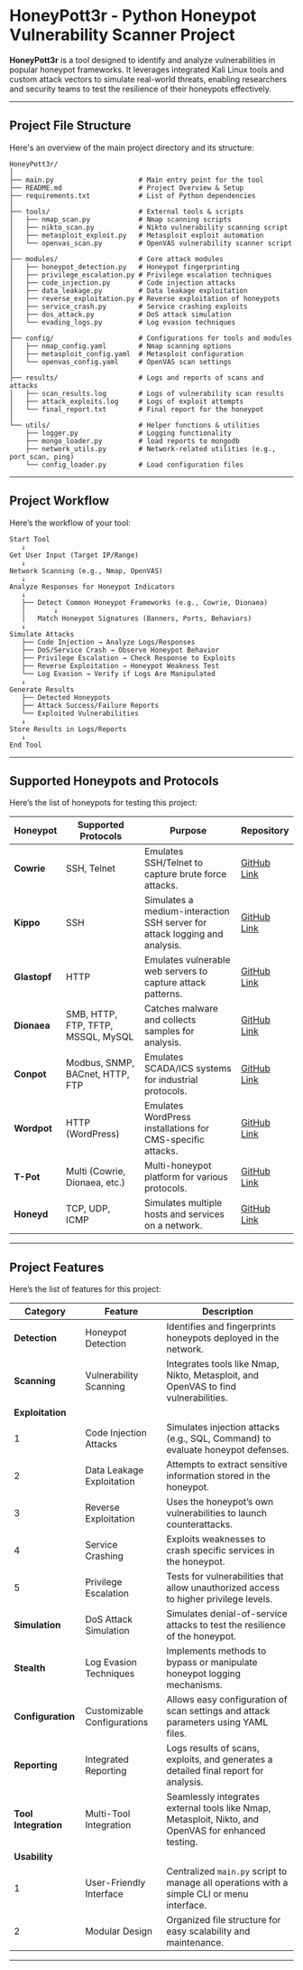 # HoneyPott3r - Python Honeypot Vulnerability Scanner Project
**HoneyPott3r** is a tool designed to identify and analyze vulnerabilities in popular honeypot frameworks. It leverages integrated Kali Linux tools and custom attack vectors to simulate real-world threats, enabling researchers and security teams to test the resilience of their honeypots effectively.

---

## Project File Structure
Here's an overview of the main project directory and its structure:
```
HoneyPott3r/
│
├── main.py                     # Main entry point for the tool
├── README.md                   # Project Overview & Setup
├── requirements.txt            # List of Python dependencies
│
├── tools/                      # External tools & scripts
│   ├── nmap_scan.py            # Nmap scanning scripts
│   ├── nikto_scan.py           # Nikto vulnerability scanning script
│   ├── metasploit_exploit.py   # Metasploit exploit automation
│   └── openvas_scan.py         # OpenVAS vulnerability scanner script
│
├── modules/                    # Core attack modules
│   ├── honeypot_detection.py   # Honeypot fingerprinting
│   ├── privilege_escalation.py # Privilege escalation techniques
│   ├── code_injection.py       # Code injection attacks
│   ├── data_leakage.py         # Data leakage exploitation
│   ├── reverse_exploitation.py # Reverse exploitation of honeypots
│   ├── service_crash.py        # Service crashing exploits
│   ├── dos_attack.py           # DoS attack simulation
│   └── evading_logs.py         # Log evasion techniques
│
├── config/                     # Configurations for tools and modules
│   ├── nmap_config.yaml        # Nmap scanning options
│   ├── metasploit_config.yaml  # Metasploit configuration
│   └── openvas_config.yaml     # OpenVAS scan settings
│
├── results/                    # Logs and reports of scans and attacks
│   ├── scan_results.log        # Logs of vulnerability scan results
│   ├── attack_exploits.log     # Logs of exploit attempts
│   └── final_report.txt        # Final report for the honeypot
│
└── utils/                      # Helper functions & utilities
    ├── logger.py               # Logging functionality
    ├── mongo_loader.py         # load reports to mongodb
    ├── network_utils.py        # Network-related utilities (e.g., port scan, ping)
    └── config_loader.py        # Load configuration files
```
---

## Project Workflow
Here’s the workflow of your tool:
```
Start Tool
   ↓
Get User Input (Target IP/Range)
   ↓
Network Scanning (e.g., Nmap, OpenVAS)
   ↓
Analyze Responses for Honeypot Indicators
   ↓
   ├── Detect Common Honeypot Frameworks (e.g., Cowrie, Dionaea)
   │       ↓
   │   Match Honeypot Signatures (Banners, Ports, Behaviors)
   ↓
Simulate Attacks
   ├── Code Injection → Analyze Logs/Responses
   ├── DoS/Service Crash → Observe Honeypot Behavior
   ├── Privilege Escalation → Check Response to Exploits
   ├── Reverse Exploitation → Honeypot Weakness Test
   └── Log Evasion → Verify if Logs Are Manipulated
   ↓
Generate Results
   ├── Detected Honeypots
   ├── Attack Success/Failure Reports
   └── Exploited Vulnerabilities
   ↓
Store Results in Logs/Reports
   ↓
End Tool
```
---

## Supported Honeypots and Protocols
Here’s the list of honeypots for testing this project:

| **Honeypot**  | **Supported Protocols**            | **Purpose**                                                                | **Repository**                                            |
|---------------|------------------------------------|----------------------------------------------------------------------------|-----------------------------------------------------------|
| **Cowrie**    | SSH, Telnet                        | Emulates SSH/Telnet to capture brute force attacks.                        | [GitHub Link](https://github.com/cowrie/cowrie)           |
| **Kippo**     | SSH                                | Simulates a medium-interaction SSH server for attack logging and analysis. | [GitHub Link](https://github.com/desaster/kippo)          |
| **Glastopf**  | HTTP                               | Emulates vulnerable web servers to capture attack patterns.                | [GitHub Link](https://github.com/mushorg/glastopf)        |
| **Dionaea**   | SMB, HTTP, FTP, TFTP, MSSQL, MySQL | Catches malware and collects samples for analysis.                         | [GitHub Link](https://github.com/DinoTools/dionaea)       |
| **Conpot**    | Modbus, SNMP, BACnet, HTTP, FTP    | Emulates SCADA/ICS systems for industrial protocols.                       | [GitHub Link](https://github.com/mushorg/conpot)          |
| **Wordpot**   | HTTP (WordPress)                   | Emulates WordPress installations for CMS-specific attacks.                 | [GitHub Link](https://github.com/gbrindisi/wordpot)       |
| **T-Pot**     | Multi (Cowrie, Dionaea, etc.)      | Multi-honeypot platform for various protocols.                             | [GitHub Link](https://github.com/telekom-security/tpotce) |
| **Honeyd**    | TCP, UDP, ICMP                     | Simulates multiple hosts and services on a network.                        | [GitHub Link](https://github.com/DataSoft/Honeyd)         |

---

## Project Features
Here’s the list of features for this project:

| **Category**              | **Feature**                     | **Description**                                                                                     |
|---------------------------|---------------------------------|-----------------------------------------------------------------------------------------------------|
| **Detection**             | Honeypot Detection              | Identifies and fingerprints honeypots deployed in the network.                                      |
| **Scanning**              | Vulnerability Scanning          | Integrates tools like Nmap, Nikto, Metasploit, and OpenVAS to find vulnerabilities.                 |
| **Exploitation**          |                                 |                                                                                                     |
|   1                       | Code Injection Attacks          | Simulates injection attacks (e.g., SQL, Command) to evaluate honeypot defenses.                     |
|   2                       | Data Leakage Exploitation       | Attempts to extract sensitive information stored in the honeypot.                                   |
|   3                       | Reverse Exploitation            | Uses the honeypot’s own vulnerabilities to launch counterattacks.                                   |
|   4                       | Service Crashing                | Exploits weaknesses to crash specific services in the honeypot.                                     |
|   5                       | Privilege Escalation            | Tests for vulnerabilities that allow unauthorized access to higher privilege levels.                |
| **Simulation**            | DoS Attack Simulation           | Simulates denial-of-service attacks to test the resilience of the honeypot.                         |
| **Stealth**               | Log Evasion Techniques          | Implements methods to bypass or manipulate honeypot logging mechanisms.                             |
| **Configuration**         | Customizable Configurations     | Allows easy configuration of scan settings and attack parameters using YAML files.                  |
| **Reporting**             | Integrated Reporting            | Logs results of scans, exploits, and generates a detailed final report for analysis.                |
| **Tool Integration**      | Multi-Tool Integration          | Seamlessly integrates external tools like Nmap, Metasploit, Nikto, and OpenVAS for enhanced testing.|
| **Usability**             |                                 |                                                                                                     |
|   1                       | User-Friendly Interface         | Centralized `main.py` script to manage all operations with a simple CLI or menu interface.          |
|   2                       | Modular Design                  | Organized file structure for easy scalability and maintenance.                                      |

---
